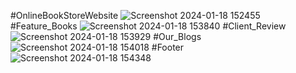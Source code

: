 #OnlineBookStoreWebsite
![Screenshot 2024-01-18 152455](https://github.com/Debarjitmohanty/Online-Book-Store-Website/assets/91021174/dbc883d6-c2ee-4db2-8836-ea8164baec2a)
#Feature_Books
![Screenshot 2024-01-18 153840](https://github.com/Debarjitmohanty/Online-Book-Store-Website/assets/91021174/95c47686-40b6-413d-b232-25c1975114d7)
#Client_Review
![Screenshot 2024-01-18 153929](https://github.com/Debarjitmohanty/Online-Book-Store-Website/assets/91021174/b4c9839f-f603-40d7-9d63-671ea4f9d69c)
#Our_Blogs
![Screenshot 2024-01-18 154018](https://github.com/Debarjitmohanty/Online-Book-Store-Website/assets/91021174/24f24430-6322-4b91-92f9-f2d064a1f838)
#Footer
![Screenshot 2024-01-18 154348](https://github.com/Debarjitmohanty/Online-Book-Store-Website/assets/91021174/3153789e-285c-4240-8cad-2cfd55151a84)

